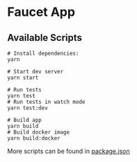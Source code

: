 # Faucet App

## Available Scripts

```shell
# Install dependencies:
yarn

# Start dev server
yarn start

# Run tests
yarn test
# Run tests in watch mode
yarn test:dev

# Build app
yarn build
# Build docker image
yarn build:docker
```

More scripts can be found in [package.json](./package.json)
